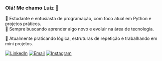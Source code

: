 ### Olá! Me chamo Luíz 👋

🎯 Estudante e entusiasta de programação, com foco atual em Python e projetos práticos.  
🚀 Sempre buscando aprender algo novo e evoluir na área de tecnologia.

🧠 Atualmente praticando lógica, estruturas de repetição e trabalhando em mini projetos.

[![LinkedIn](https://img.shields.io/badge/LinkedIn-5387a828a?style=flat&logo=linkedin&logoColor=white)](https://www.linkedin.com/in/luiz-antônio-valeriano-11863028b/)
[![Email](https://img.shields.io/badge/Email-D14836?style=flat&logo=gmail&logoColor=white)](mailto:luizvaleriano23@gmail.com)
[![Instagram](https://img.shields.io/badge/Instagram-%23E4405F?style=flat&logo=instagram&logoColor=white)](https://instagram.com/luiz_antonio80)


